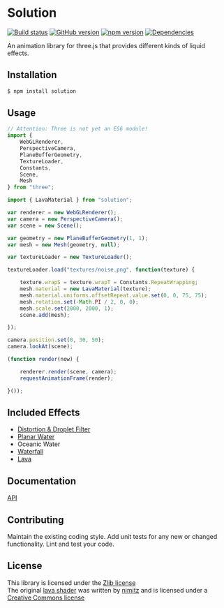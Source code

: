 # Solution 
[![Build status](https://travis-ci.org/vanruesc/solution.svg?branch=master)](https://travis-ci.org/vanruesc/solution) 
[![GitHub version](https://badge.fury.io/gh/vanruesc%2Fsolution.svg)](http://badge.fury.io/gh/vanruesc%2Fsolution) 
[![npm version](https://badge.fury.io/js/solution.svg)](http://badge.fury.io/js/solution) 
[![Dependencies](https://david-dm.org/vanruesc/solution.svg?branch=master)](https://david-dm.org/vanruesc/solution)

An animation library for three.js that provides different kinds of liquid effects. 


## Installation

```sh
$ npm install solution
``` 


## Usage

```javascript
// Attention: Three is not yet an ES6 module!
import {
	WebGLRenderer,
	PerspectiveCamera,
	PlaneBufferGeometry,
	TextureLoader,
	Constants,
	Scene,
	Mesh
} from "three";

import { LavaMaterial } from "solution";

var renderer = new WebGLRenderer();
var camera = new PerspectiveCamera();
var scene = new Scene();

var geometry = new PlaneBufferGeometry(1, 1);
var mesh = new Mesh(geometry, null);

var textureLoader = new TextureLoader();

textureLoader.load("textures/noise.png", function(texture) {

	texture.wrapS = texture.wrapT = Constants.RepeatWrapping;
	mesh.material = new LavaMaterial(texture);
	mesh.material.uniforms.offsetRepeat.value.set(0, 0, 75, 75);
	mesh.rotation.set(-Math.PI / 2, 0, 0);
	mesh.scale.set(2000, 2000, 1);
	scene.add(mesh);

});

camera.position.set(0, 30, 50);
camera.lookAt(scene);

(function render(now) {

	renderer.render(scene, camera);
	requestAnimationFrame(render);

}());
```


## Included Effects
 - [Distortion & Droplet Filter](http://vanruesc.github.io/solution/public/distortion.html) 
 - [Planar Water](http://vanruesc.github.io/solution/public/planar-water.html) 
 - Oceanic Water 
 - [Waterfall](http://vanruesc.github.io/solution/public/waterfall.html) 
 - [Lava](http://vanruesc.github.io/solution/public/lava.html) 


## Documentation
[API](http://vanruesc.github.io/solution/docs)


## Contributing
Maintain the existing coding style. Add unit tests for any new or changed functionality. Lint and test your code.


## License
This library is licensed under the [Zlib license](https://github.com/vanruesc/license/blob/master/LICENSE)  
The original [lava shader](https://github.com/vanruesc/license/blob/master/src/materials/lava/glsl/shader.frag) 
was written by [nimitz](https://www.shadertoy.com/user/nimitz) and is licensed under a 
[Creative Commons license](http://creativecommons.org/licenses/by-nc-sa/3.0/legalcode) 

